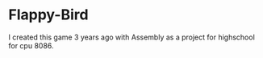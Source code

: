 # Flappy-Bird
I created this game 3 years ago with Assembly as a project for highschool for cpu 8086.
